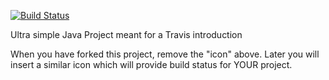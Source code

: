 
[![Build Status](https://travis-ci.com/SumitDD/Travis5.svg?branch=master)](https://travis-ci.com/SumitDD/Travis5)

Ultra simple Java Project meant for a Travis introduction

When you have forked this project, remove the "icon" above. Later you will insert a similar icon which will provide build status for YOUR project.
